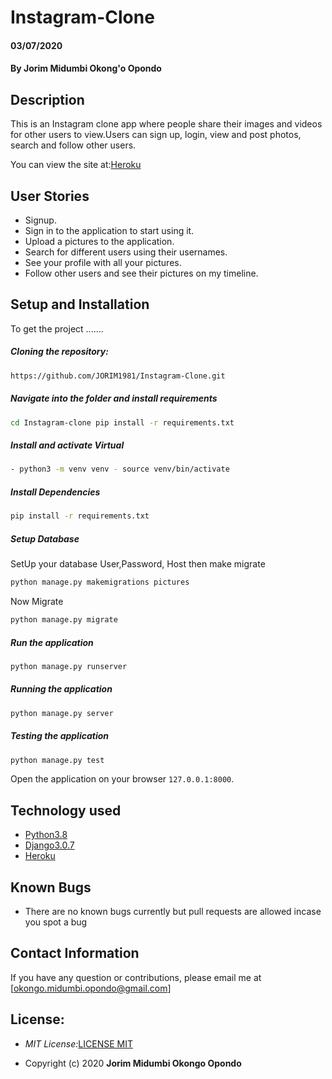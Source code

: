 

# Instagram-Clone

#### 03/07/2020
#### By **Jorim Midumbi Okong'o Opondo**

## Description
This is an Instagram clone app where people share their images and videos for other users to view.Users can sign up, login, view and post photos, search and follow other users.

You can view the site at:[Heroku]()


## User Stories
* Signup.
* Sign in to the application to start using it.
* Upload a pictures to the application.
* Search for different users using their usernames.
* See your profile with all your pictures.
* Follow other users and see their pictures on my timeline.
  

  
## Setup and Installation  
To get the project .......  
  
##### Cloning the repository:  
 ```bash 
 https://github.com/JORIM1981/Instagram-Clone.git 
```
##### Navigate into the folder and install requirements  
 ```bash 
cd Instagram-clone pip install -r requirements.txt 
```
##### Install and activate Virtual  
 ```bash 
- python3 -m venv venv - source venv/bin/activate  
```  
##### Install Dependencies  
 ```bash 
 pip install -r requirements.txt 
```  
 ##### Setup Database  
  SetUp your database User,Password, Host then make migrate  
 ```bash 
python manage.py makemigrations pictures 
 ``` 
 Now Migrate  
 ```bash 
 python manage.py migrate 
```
##### Run the application  
 ```bash 
 python manage.py runserver 
``` 
##### Running the application  
 ```bash 
 python manage.py server 
```
##### Testing the application  
 ```bash 
 python manage.py test 
```
Open the application on your browser `127.0.0.1:8000`.  
  




## Technology used

* [Python3.8](https://www.python.org/)
* [Django3.0.7](https://docs.djangoproject.com/en/2.2/)
* [Heroku](https://heroku.com)


## Known Bugs
* There are no known bugs currently but pull requests are allowed incase you spot a bug

## Contact Information 

If you have any question or contributions, please email me at [okongo.midumbi.opondo@gmail.com]

## License:

- _MIT License:_[LICENSE MIT](./LICENSE)

- Copyright (c) 2020 **Jorim Midumbi Okongo Opondo**


